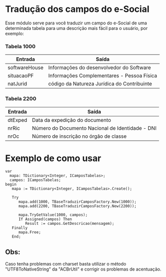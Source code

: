 # Tradução dos campos do e-Social 
Esse módulo serve para você traduzir um campo do e-Social de uma determinada tabela para uma descrição mais fácil para o usuário, por exemplo:

### Tabela 1000
Entrada | Saída
--- | ---
softwareHouse | Informações do desenvolvedor do Software
situacaoPF | Informações Complementares - Pessoa Física
natJurid | código da Natureza Jurídica do Contribuinte

### Tabela 2200
Entrada | Saída 
--- | --- 
dtExped | Data da expedição do documento
nrRic | Número do Documento Nacional de Identidade - DNI
nrOc | Número de inscrição no órgão de classe

# Exemplo de como usar
```delphi
var
  mapa: TDictionary<Integer, ICamposTabelas>;
  campos: ICamposTabelas;
begin
   mapa := TDictionary<Integer, ICamposTabelas>.Create();

   Try
      mapa.add(1000, TBaseTraduzirCamposFactory.New(1000));
      mapa.add(2200, TBaseTraduzirCamposFactory.New(2200));

      mapa.TryGetValue(1000, campos);
      If Assigned(campos) Then
         Result := campos.GetDescricao(mensagem);
   Finally
      mapa.Free;
   End;
```

## Obs:

Caso tenha problemas com charset basta utilizar o método "UTF8ToNativeString" da "ACBrUtil" e corrigir os problemas de acentuação.